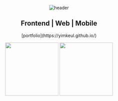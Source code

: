 <div align = 'center'>
 
![header](https://capsule-render.vercel.app/api?type=waving&color=00B8FF&height=300&section=header&text=Yimkeul&fontColor=FFFF&fontSize=90)

## Frontend | Web | Mobile

<p>
[portfolio](https://yimkeul.github.io/)
</P>

 
 
 
 
 
 
<img height="170em" src="https://github-readme-stats.vercel.app/api?username=YimKeul&show_icons=true&theme=react" align="center" />
<img height="170em" src="https://github-readme-stats.vercel.app/api/top-langs?username=yimkeul&show_icons=true&locale=en&layout=compact&hide=jupyter%20notebook&theme=react" align="center" />
</div>











